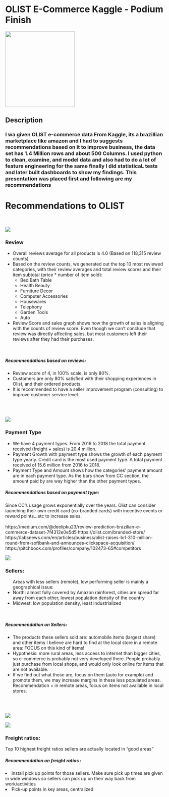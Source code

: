 <H1>OLIST E-Commerce Kaggle - Podium Finish</H1><p>
    <img src="OLIST Final Dashboard Screenshots/—Pngtree—hand drawn illustration racing car_3932257.png" width="220" height="240" />
</p>
<h2>Description</h2>
<h3>
<p>I wa given OLIST e-commerce data From Kaggle, its a brazillian marketplace like amazon and I had to suggests recommendations based on it to improve business, the data set has 1.4 Million rows and about 500 Columns. I used python to clean, examine, and model data and also had to do a lot of feature engineering for the same finally I did statisticaL tests and later built dashboards to show my findings. This presentation was placed first and following are my recommendations </p>
<h3>
<H1>Recommendations to OLIST </H1>
<br>
<p>
    <img src="OLIST Final Dashboard Screenshots/Picture1.png" />
</p>
<H3> Review </H3>
<ul>
<li>Overall reviews average for all products is 4.0 (Based on 118,315 review counts)
<li>Based on the review counts, we generated out the top 10 most reviewed categories, with their review averages and total review scores and their item subtotal (price * number of item sold):
 <ul>
       <li>Bed Bath Table<br>
       <li>Health Beauty<br>
       <li>Furniture Decor<br>
       <li>Computer Accessories<br>
       <li>Housewares<br>
       <li>Telephony<br>
       <li>Garden Tools<br>
       <li>Auto<br>
</ul>
<li>Review Score and sales graph shows how the growth of sales is aligning with the counts of review score. Even though we can’t conclude that review was directly affecting sales, but most customers left their reviews after they had their purchases.</ul> 
<br>
<h5>Recommendations based on reviews:</h5>
<ul>
<li>Review score of 4, in 100% scale, is only 80%.
<li>Customers are only 80% satisfied with their shopping experiences in Olist, and their ordered products. 
<li>It is recommended to have a seller improvement program (consulting) to improve customer service level. 
</ul>
<br>
<br>
<p>
    <img src="OLIST Final Dashboard Screenshots/Picture2.png" />
</p>
<H3>Payment Type</H3>
<ul>
<li>We have 4 payment types. From 2016 to 2018 the total payment received (freight + sales) is 20.4 million.
<li>Payment Growth with payment type shows the growth of each payment type yearly. Credit card is the most used payment type. A total payment received of 15.6 million from 2016 to 2018.
<li>Payment Type and Amount shows how the categories’ payment amount are in each payment type. As the bars show from CC section, the amount paid by are way higher than the other payment types.
</ul>
<h5>Recommendations based on payment type:</h5>
Since CC’s usage grows exponentially over the years. Olist can consider launching their own credit card (co-branded cards) with incentive events or reward points…etc to increase sales. 
<br>
<br>
https://medium.com/@deelipku23/review-prediction-brazilian-e-commerce-dataset-7f4312e0e5d5
https://olist.com/branded-store/
https://labsnews.com/en/articles/business/olist-raises-brl-310-million-round-from-softbank-and-announces-clickspace-acquisition/
https://pitchbook.com/profiles/company/102473-65#competitors
<p>
    <img src="OLIST Final Dashboard Screenshots/0003.jpg" />
</p>
<H3>Sellers:</H3> 
<ul>
Areas with less sellers (remote), low performing seller is mainly a geographical issue: 
<li>North: almost fully covered by Amazon rainforest, cities are spread far away from each other, lowest population density of the country
<li>Midwest: low population density, least industrialized 
</ul>
<br>
<h5>Recommendation on Sellers:</h5>
<ul>
<li>The products these sellers sold are: automobile items (largest share) and other items I believe are hard to find at the local store in a remote area: FOCUS on this kind of items! 
<li>Hypothesis: more rural areas, less access to internet than bigger cities, so e-commerce is probably not very developed there. People probably just purchase from local shops, and would only look online for items that are not available.
<li>If we find out what those are, focus on them (auto for example) and promote them, we may increase margins in these less populated areas.
Recommendation = in remote areas, focus on items not available in local stores.
</ul> 
<br>
<br>
<p>
    <img src="OLIST Final Dashboard Screenshots/0004.jpg" />
</p>
<p>
    <img src="OLIST Final Dashboard Screenshots/Picture3.png" />
</p>
<H3>Freight ratios:</H3>
Top 10 highest freight ratios sellers are actually located in “good areas”
<h5>Recommendation on freight ratios :</h5> 
<li>install pick up points for those sellers. Make sure pick up times are given in wide windows so sellers can pick up on their way back from work/activities
<li>Pick-up points in key areas, centralized

 
